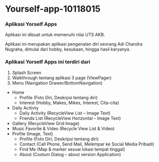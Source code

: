 # Yourself-app-10118015

### Aplikasi Yorself Apps

Aplikasi ini dibuat untuk memenuhi nilai UTS AKB.

Aplikasi ini merupakan aplikasi pengenalan diri seorang Adi Chandra Nugraha, dimulai dari hobby, kesukaan, hingga hasil karyanya.

### Aplikasi Yorself Apps ini terdiri dari

1. Splash Screen
2. Walkthrough tentang aplikasi 3 page (ViewPager)
3. Menu (Navigation Drawer/BottomNavigation)
  - Home
    - Profile (Foto Diri, Deskrpsi tentang diri)
    - Interest (Hobby, Makes, Mikes, Interest, Cita-cita)
  - Daily Acitivty
    - Daily Activity (RecycleView List – Image Text)
    - Friends List (RecycleView Horizontal – Image Text)
  - Gallery (RecycleView Grid Image)
  - Music Favorite & Video (Recycle View List & Video)
  - Profile (Image, Text)
    - Profile (Foto Diri, Deskripsi tentang diri)
    - Contact (Call Phone, Send Mail, Melempar ke Social Media Pribadi)
    - Find Me (Map & marker sesuai lokasi tempat tinggal)
    - About (Costum Dialog – about version Application)
